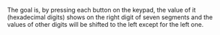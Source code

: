 The goal is, by pressing each button on the keypad, the value of it (hexadecimal digits) shows on the right digit of seven segments and the values of other digits will be shifted to the left except for the left one.